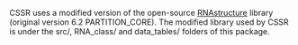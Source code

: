 CSSR uses a modified version of the open-source
[RNAstructure](https://rna.urmc.rochester.edu/RNAstructure.html) library
(original version 6.2 PARTITION_CORE). The modified library used by CSSR
is under the src/, RNA_class/ and data_tables/ folders of this package.
